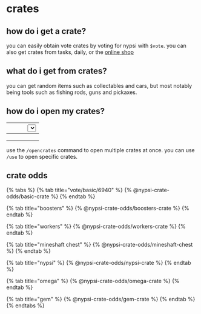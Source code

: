 # crates

## how do i get a crate?

you can easily obtain vote crates by voting for nypsi with `$vote`. you can also get crates from tasks, daily, or the [online shop](https://ko-fi.com/tekoh/shop)

## what do i get from crates?

you can get random items such as collectables and cars, but most notably being tools such as fishing rods, guns and pickaxes.

## how do i open my crates?



<table data-header-hidden data-full-width="true"><thead><tr><th></th><th></th><th data-hidden></th><th data-hidden><select></select></th></tr></thead><tbody><tr><td></td><td></td><td></td><td></td></tr><tr><td></td><td></td><td></td><td></td></tr><tr><td></td><td></td><td></td><td></td></tr></tbody></table>

use the `/opencrates` command to open multiple crates at once. you can use `/use` to open specific crates.

## crate odds

{% tabs %}
{% tab title="vote/basic/6940" %}
{% @nypsi-crate-odds/basic-crate %}
{% endtab %}

{% tab title="boosters" %}
{% @nypsi-crate-odds/boosters-crate %}
{% endtab %}

{% tab title="workers" %}
{% @nypsi-crate-odds/workers-crate %}
{% endtab %}

{% tab title="mineshaft chest" %}
{% @nypsi-crate-odds/mineshaft-chest %}
{% endtab %}

{% tab title="nypsi" %}
{% @nypsi-crate-odds/nypsi-crate %}
{% endtab %}

{% tab title="omega" %}
{% @nypsi-crate-odds/omega-crate %}
{% endtab %}

{% tab title="gem" %}
{% @nypsi-crate-odds/gem-crate %}
{% endtab %}
{% endtabs %}
